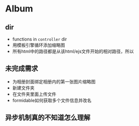 # Album
## dir
* functions in `controller` dir
* 用模板引擎循环添加缩略图
* 所有html中的路径都是从该html/ejs文件开始的相对路径，所以
## 未完成需求
* 为相册封面绑定相册内的第一张图片缩略图
* 新建文件夹
* 在文件夹里面上传文件
* formidable如何获取多个文件信息并改名
## 异步机制真的不知道怎么理解